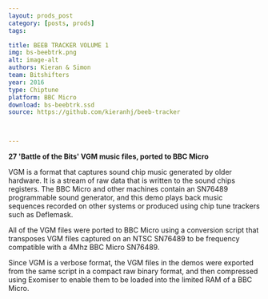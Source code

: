 ```yaml
---
layout: prods_post
category: [posts, prods]
tags: 

title: BEEB TRACKER VOLUME 1
img: bs-beebtrk.png
alt: image-alt
authors: Kieran & Simon
team: Bitshifters
year: 2016
type: Chiptune
platform: BBC Micro
download: bs-beebtrk.ssd
source: https://github.com/kieranhj/beeb-tracker


 
---
```


**27 'Battle of the Bits' VGM music files, ported to BBC Micro**

VGM is a format that captures sound chip music generated by older hardware. It is a stream of raw data that is written to the sound chips registers. 
The BBC Micro and other machines contain an SN76489 programmable sound generator, and this demo plays back music sequences recorded on other systems or produced using chip tune trackers such as Deflemask.

All of the VGM files were ported to BBC Micro using a conversion script that transposes VGM files captured on an NTSC SN76489 to be frequency compatible with a 4Mhz BBC Micro SN76489.

Since VGM is a verbose format, the VGM files in the demos were exported from the same script in a compact raw binary format, and then compressed using Exomiser to enable them to be loaded into the limited RAM of a BBC Micro.


